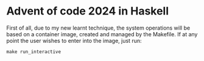 # Advent of code 2024 in Haskell

First of all, due to my new learnt technique, the system operations will be
based on a container image, created and managed by the Makefile. If at any
point the user wishes to enter into the image, just run:
```{=sh}
make run_interactive
```
